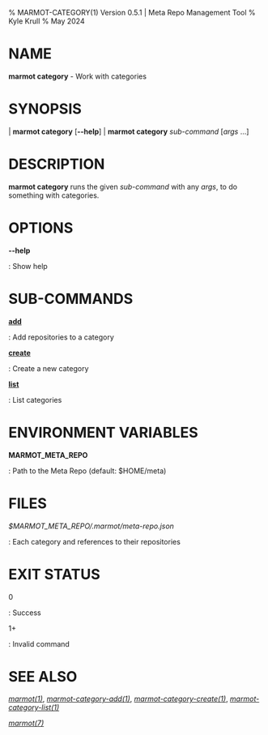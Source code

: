 % MARMOT-CATEGORY(1) Version 0.5.1 | Meta Repo Management Tool
% Kyle Krull
% May 2024

# NAME

**marmot category** - Work with categories

# SYNOPSIS

| **marmot category** [**\-\-help**]
| **marmot category** *sub-command* [*args* ...]

# DESCRIPTION

**marmot category** runs the given *sub-command* with any *args*, to do something with categories.

# OPTIONS

**-\-help**

: Show help

# SUB-COMMANDS

[**add**](./marmot-category-add.1.md)

: Add repositories to a category

[**create**](./marmot-category-create.1.md)

: Create a new category

[**list**](./marmot-category-list.1.md)

: List categories

# ENVIRONMENT VARIABLES

**MARMOT_META_REPO**

: Path to the Meta Repo (default: $HOME/meta)

# FILES

*$MARMOT_META_REPO/.marmot/meta-repo.json*

: Each category and references to their repositories

# EXIT STATUS

0

: Success

1+

: Invalid command

# SEE ALSO

[*marmot(1)*](./marmot.1.md), [*marmot-category-add(1)*](./marmot-category-add.1.md),
[*marmot-category-create(1)*](./marmot-category-create.1.md),
[*marmot-category-list(1)*](./marmot-category-list.1.md)

[*marmot(7)*](./marmot.7.md)
